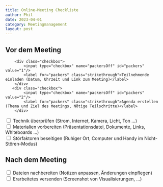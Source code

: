 ```yaml
---
title: Online-Meeting Checkliste
author: Phil
date: 2023-04-01
category: Meetingmanagement
layout: post
---
```

## Vor dem Meeting
<div class="form-group ">
            <div class="col-md-5">

        <div class="checkbox">
            <input type="checkbox" name="packersOff" id="packers" value="1"/>
            <label for="packers" class="strikethrough">Teilnehmende einladen (Datum, Uhrzeit und Link zum Meeting)</label>
        </div>
       <div class="checkbox">
            <input type="checkbox" name="packersOff" id="packers" value="2"/>
            <label for="packers" class="strikethrough">Agenda erstellen (Thema und Ziel des Meetings, Nötige Teilschritte)</label>
        </div>
   <div class="checkbox">
            <input type="checkbox" name="packersOff" id="packers" value="3"/>
            <label for="packers" class="strikethrough">Technik überprüfen (Strom, Internet, Kamera, Licht, Ton ...)</label>
        </div>
        <div class="checkbox">
            <input type="checkbox" name="packersOff" id="packers" value="4"/>
            <label for="packers" class="strikethrough">Materialien vorbereiten (Präsentationsdatei, Dokumente, Links, Whiteboards ...)</label>
        </div>
     <div class="checkbox">
            <input type="checkbox" name="packersOff" id="packers" value="5"/>
            <label for="packers" class="strikethrough">Störfaktoren beseitigen (Ruhiger Ort, Computer und Handy im Nicht-Stören-Modus)</label>
        </div>
</div>
</div>


## Nach dem Meeting
<div class="form-group ">
    <div class="col-md-5">
        <div class="checkbox">
            <input type="checkbox" name="packersOff" id="packers" value="1"/>
            <label for="packers" class="strikethrough">Dateien nachbereiten (Notizen anpassen, Änderungen einpflegen)</label>
        </div>
       <div class="checkbox">
            <input type="checkbox" name="packersOff" id="packers" value="2"/>
            <label for="packers" class="strikethrough">Erarbeitetes versenden (Screenshot von Visualisierungen, ...)</label>
        </div>
</div>
</div>
